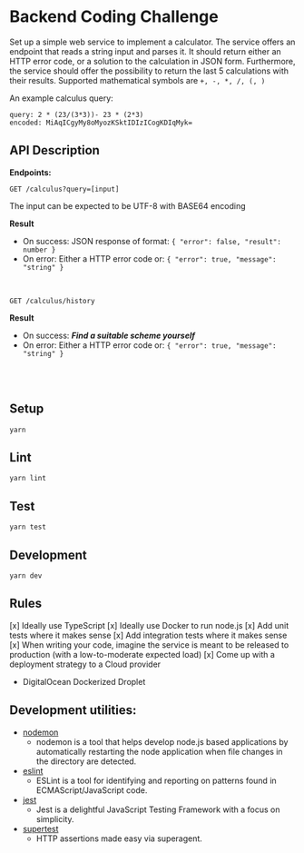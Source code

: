 # Backend Coding Challenge
Set up a simple web service to implement a calculator. The service offers an endpoint that reads a string input and parses it. It should return either an HTTP error code, or a solution to the calculation in JSON form. Furthermore, the service should offer the possibility to return the last 5 calculations with their results.
Supported mathematical symbols are `+, -, *, /, (, )`

An example calculus query:
```
query: 2 * (23/(3*3))- 23 * (2*3)
encoded: MiAqICgyMy8oMyozKSktIDIzICogKDIqMyk=
```

## API Description

**Endpoints:**
```
GET /calculus?query=[input]
```

The input can be expected to be UTF-8 with BASE64 encoding

**Result** 
* On success: JSON response of format: `{ "error": false, "result": number }`
* On error: Either a HTTP error code or: `{ "error": true, "message": "string" }`
 
 <br />

```
GET /calculus/history
```

**Result**
* On success: ___Find a suitable scheme yourself___
* On error: Either a HTTP error code or: `{ "error": true, "message": "string" }`

<br />
<br />

## Setup

```
yarn
```

## Lint

```
yarn lint
```

## Test

```
yarn test
```

## Development

```
yarn dev
```

## Rules
[x] Ideally use TypeScript
[x] Ideally use Docker to run node.js
[x] Add unit tests where it makes sense
[x] Add integration tests where it makes sense
[x] When writing your code, imagine the service is meant to be released to production (with a low-to-moderate expected load)
[x] Come up with a deployment strategy to a Cloud provider
  - DigitalOcean Dockerized Droplet


## Development utilities:
* [nodemon](https://www.npmjs.com/package/nodemon)
  * nodemon is a tool that helps develop node.js based applications by automatically restarting the node application when file changes in the directory are detected.
* [eslint](https://www.npmjs.com/package/eslint)
  * ESLint is a tool for identifying and reporting on patterns found in ECMAScript/JavaScript code.
* [jest](https://www.npmjs.com/package/jest)
  * Jest is a delightful JavaScript Testing Framework with a focus on simplicity.
* [supertest](https://www.npmjs.com/package/supertest)
  * HTTP assertions made easy via superagent.